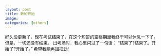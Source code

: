 ```yaml
---
layout: post
title: 新的开始
image: 
categories: [others]
---
```

好久没更新了，现在考试结束了，在这个短暂的空档期里我终于可以休息一下了。
但是，一切还没有结束。
出考场时，我心里闪过了一句话：
“结束了?结束了。开始了?开始了。”
希望我能再加把劲!